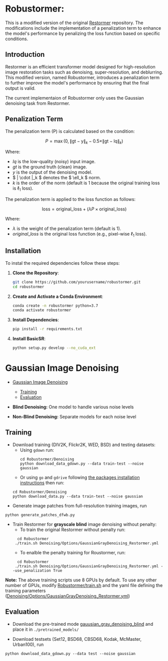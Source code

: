 
# Robustormer:

This is a modified version of the original [Restormer](https://github.com/swz30/Restormer) repository.
The modifications include the implementation of a penalization term to enhance the model's performance by penalizing the loss function based on specific conditions.


## Introduction
Restormer is an efficient transformer model designed for high-resolution image restoration tasks such as denoising, super-resolution, and deblurring.
This modified version, named Robustormer, introduces a penalization term to further improve the model's performance by ensuring that the final output is valid.

The current implementaion of Robustormer only uses the Gaussian denoising task from Restormer.
## Penalization Term

The penalization term \(P\) is calculated based on the condition:

$$ P = \max\left(0,\|\text{gt}-\text{y}\|_k - 0.5 \times \|\text{gt} - \text{lq}\|_k \right) $$

Where:
-  $lq$ is the low-quality (noisy) input image.
- $gt$ is the ground truth (clean) image.
- $y$ is the output of the denoising model.
- $ \| \cdot \|_k $ denotes the $ \ell_k $ norm.
- $k$ is the order of the norm (default is 1 because the original training loss is $\ell_1$ loss).

The penalization term is applied to the loss function as follows:

$$
\text{loss} = \text{original\_loss} + (\lambda P \times \text{original\_loss})
$$

Where:
- $\lambda$ is the weight of the penalization term (default is 1).
- $original\_loss$ is the original loss function (e.g., pixel-wise $\ell_1$ loss).


## Installation

To instal the required dependencies follow these steps:
1. **Clone the Repository**:
    ```bash
    git clone https://github.com/yourusername/robustormer.git
    cd robustormer
    ```

2. **Create and Activate a Conda Environment**:
    ```bash
    conda create -n robustormer python=3.7
    conda activate robustormer
    ```

3. **Install Dependencies**:
    ```bash
    pip install -r requirements.txt
    ```

4. **Install BasicSR**:
    ```bash
    python setup.py develop --no_cuda_ext
    ```
# Gaussian Image Denoising 

- [Gaussian Image Denoising](#gaussian-image-denoising)
  * [Training](#training)
  * [Evaluation](#evaluation)

- **Blind Denoising:** One model to handle various noise levels
- **Non-Blind Denoising:** Separate models for each noise level

## Training

- Download training (DIV2K, Flickr2K, WED, BSD) and testing datasets:
    - Using `gdown` run:
      ```
      cd Robustormer/Denoising
      python download_data_gdown.py --data train-test --noise gaussian
      ```
    - Or using `go` and `gdrive` following [the packages installation instructions](https://github.com/swz30/Restormer/blob/main/INSTALL.md#download-datasets-from-google-drive) then run:
    ```
    cd Robustormer/Denoising
    python download_data.py --data train-test --noise gaussian
    ```
- Generate image patches from full-resolution training images, run
```
python generate_patches_dfwb.py
```

- Train Restormer for **grayscale blind** image denoising without penalty:
   - To train the original Restormer without penalty run:
   ```
     cd Robustormer
    ./train.sh Denoising/Options/GaussianGrayDenoising_Restormer.yml
   ```
   - To enalble the penalty training for Roustormer, run:
   ```
     cd Robustormer
    ./train.sh Denoising/Options/GaussianGrayDenoising_Restormer.yml --use_penalization True
   ```

**Note:** The above training scripts use 8 GPUs by default. To use any other number of GPUs, modify [Robustormer/train.sh](../train.sh) and the yaml file defining the training parameters ([Denoising/Options/GaussianGrayDenoising_Restormer.yml](Options/GaussianGrayDenoising_Restormer.yml))

## Evaluation

- Download the pre-trained mode [gauusian_gray_denoising_blind](https://drive.google.com/drive/folders/1Qwsjyny54RZWa7zC4Apg7exixLBo4uF0?usp=sharing) and place it in `./pretrained_models/`

- Download testsets (Set12, BSD68, CBSD68, Kodak, McMaster, Urban100), run 
```
python download_data_gdown.py --data test --noise gaussian
```
